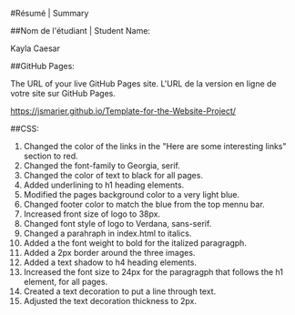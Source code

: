 #Résumé | Summary

##Nom de l'étudiant | Student Name:

Kayla Caesar

##GitHub Pages:

The URL of your live GitHub Pages site. L'URL de la version en ligne de votre site sur GitHub Pages.

https://jsmarier.github.io/Template-for-the-Website-Project/

##CSS:

1. Changed the color of the links in the "Here are some interesting links" section to red.
2. Changed the font-family to Georgia, serif. 
3. Changed the color of text to black for all pages.
4. Added underlining to h1 heading elements.
5. Modified the pages background color to a very light blue. 
6. Changed footer color to match the blue from the top mennu bar.
7. Increased front size of logo to 38px. 
8. Changed font style of logo to Verdana, sans-serif. 
9. Changed a parahraph in index.html to italics.
10. Added a the font weight to bold for the italized paragragph. 
11. Added a 2px border around the three images.
12. Added a text shadow to h4 heading elements.
13. Increased the font size to 24px for the paragragph that follows the h1 element, for all pages.
14. Created a text decoration to put a line through text.
15. Adjusted the text decoration thickness to 2px.


